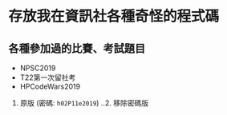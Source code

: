 # 存放我在資訊社各種奇怪的程式碼

## 各種參加過的比賽、考試題目
  * NPSC2019
  * T22第一次留社考
  * HPCodeWars2019
  1. 原版 (密碼: ```h02P11e2019```)
..2. 移除密碼版
